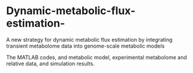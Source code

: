 # Dynamic-metabolic-flux-estimation-
A new strategy for dynamic metabolic flux estimation by integrating transient metabolome data into genome-scale metabolic models

The MATLAB codes, and metabolic model, experimental metabolome and relative data, and simulation results.
